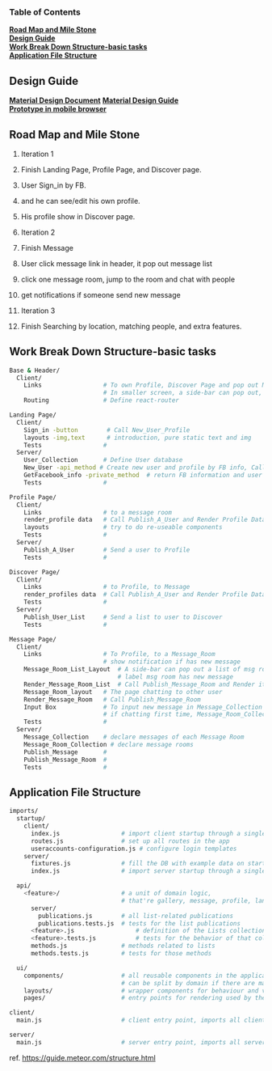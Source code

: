 ### Table of Contents
**[Road Map and Mile Stone](#road-map-and-mile-stone)**  
**[Design Guide](#design-guide)**  
**[Work Break Down Structure-basic tasks](#work-break-down-structure-basic-tasks)**  
**[Application File Structure](#application-file-structure)**  

## Design Guide
**[Material Design Document](http://materializecss.com/)**
**[Material Design Guide](https://material.google.com/)**   
**[Prototype in mobile browser](http://adobe.ly/2cFoq2a)**   

## Road Map and Mile Stone
1. Iteration 1
  0. Finish Landing Page, Profile Page, and Discover page.  
  1. User Sign_in by FB.  
  2. and he can see/edit his own profile.  
  3. His profile show in Discover page.  
2. Iteration 2  
  0. Finish Message
  1. User click message link in header, it pop out message list
  2. click one message room, jump to the room and chat with people
  3. get notifications if someone send new message

3. Iteration 3
  0. Finish Searching by location, matching people, and extra features.


## Work Break Down Structure-basic tasks
```sh
Base & Header/
  Client/
    Links                 # To own Profile, Discover Page and pop out Message room list.
                          # In smaller screen, a side-bar can pop out,
    Routing               # Define react-router

Landing Page/
  Client/
    Sign_in -button        # Call New_User_Profile
    layouts -img,text      # introduction, pure static text and img
    Tests                 #
  Server/
    User_Collection       # Define User database
    New_User -api_method # Create new user and profile by FB info, Call GetFacebook_info
    GetFacebook_info -private_method  # return FB information and user photo
    Tests                 #

Profile Page/
  Client/
    Links                 # to a message room
    render_profile data   # Call Publish_A_User and Render Profile Data on layouts
    layouts               # try to do re-useable components
    Tests                 #
  Server/
    Publish_A_User        # Send a user to Profile
    Tests                 #

Discover Page/
  Client/
    Links                 # to Profile, to Message
    render_profiles data  # Call Publish_A_User and Render Profile Data on layouts
    Tests                 #
  Server/
    Publish_User_List     # Send a list to user to Discover
    Tests                 #

Message Page/
  Client/
    Links                 # To Profile, to a Message_Room
                          # show notification if has new message
    Message_Room_List_Layout  # A side-bar can pop out a list of msg room
                              # label msg room has new message
    Render_Message_Room_List  # Call Publish_Message_Room and Render it
    Message_Room_layout   # The page chatting to other user
    Render_Message_Room   # Call Publish_Message_Room
    Input Box             # To input new message in Message_Collection
                          # if chatting first time, Message_Room_Collection too
    Tests                 #
  Server/
    Message_Collection    # declare messages of each Message Room
    Message_Room_Collection # declare message rooms
    Publish_Message       #
    Publish_Message_Room  #
    Tests                 #


```

## Application File Structure
```sh
imports/
  startup/
    client/
      index.js                 # import client startup through a single index entry point
      routes.js                # set up all routes in the app
      useraccounts-configuration.js # configure login templates
    server/
      fixtures.js              # fill the DB with example data on startup
      index.js                 # import server startup through a single index entry point

  api/
    <feature>/                 # a unit of domain logic,
                               # that're gallery, message, profile, landing_page
      server/
        publications.js        # all list-related publications
        publications.tests.js  # tests for the list publications
      <feature>.js                 # definition of the Lists collection
      <feature>.tests.js           # tests for the behavior of that collection
      methods.js               # methods related to lists
      methods.tests.js         # tests for those methods

  ui/
    components/                # all reusable components in the application
                               # can be split by domain if there are many
    layouts/                   # wrapper components for behaviour and visuals
    pages/                     # entry points for rendering used by the router

client/
  main.js                      # client entry point, imports all client code

server/
  main.js                      # server entry point, imports all server code

```
ref. https://guide.meteor.com/structure.html
